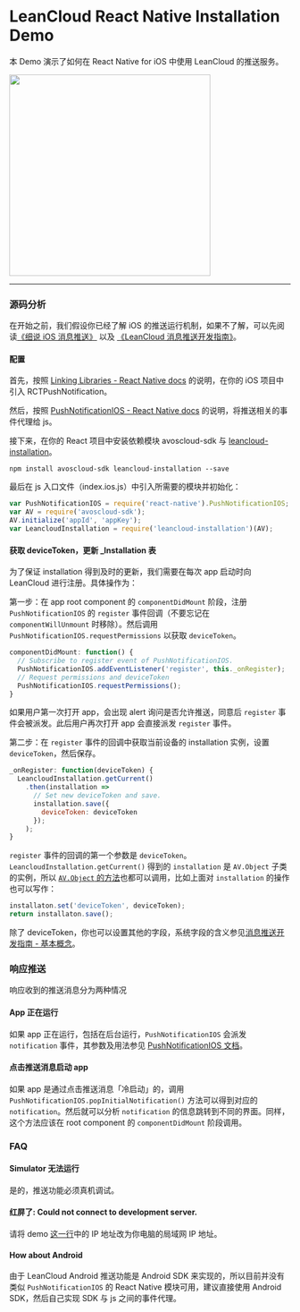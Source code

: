 LeanCloud React Native Installation Demo
====
本 Demo 演示了如何在 React Native for iOS 中使用 LeanCloud 的推送服务。

<img src="https://cloud.githubusercontent.com/assets/175227/11111088/f1dacae0-893f-11e5-88f7-8e1d17b6dad5.png" width="360" />

----
### 源码分析

在开始之前，我们假设你已经了解 iOS 的推送运行机制，如果不了解，可以先阅读[《细说 iOS 消息推送》](https://blog.leancloud.cn/1163/) 以及 [《LeanCloud 消息推送开发指南》](https://leancloud.cn/docs/push_guide.html)。

#### 配置

首先，按照 [Linking Libraries - React Native docs](https://facebook.github.io/react-native/docs/linking-libraries-ios.html#content) 的说明，在你的 iOS 项目中引入 RCTPushNotification。

然后，按照 [PushNotificationIOS - React Native docs](https://facebook.github.io/react-native/docs/pushnotificationios.html#content) 的说明，将推送相关的事件代理给 js。

接下来，在你的 React 项目中安装依赖模块 avoscloud-sdk 与 [leancloud-installation](https://github.com/leancloud/javascript-sdk-installation-plugin)。
```
npm install avoscloud-sdk leancloud-installation --save
```
最后在 js 入口文件（index.ios.js）中引入所需要的模块并初始化：
```javascript
var PushNotificationIOS = require('react-native').PushNotificationIOS;
var AV = require('avoscloud-sdk');
AV.initialize('appId', 'appKey');
var LeancloudInstallation = require('leancloud-installation')(AV);
```

#### 获取 deviceToken，更新 \_Installation 表

为了保证 installation 得到及时的更新，我们需要在每次 app 启动时向 LeanCloud 进行注册。具体操作为：

第一步：在 app root component 的 `componentDidMount` 阶段，注册 `PushNotificationIOS` 的 `register` 事件回调（不要忘记在 `componentWillUnmount` 时移除）。然后调用 `PushNotificationIOS.requestPermissions` 以获取 `deviceToken`。
```javascript
componentDidMount: function() {
  // Subscribe to register event of PushNotificationIOS.
  PushNotificationIOS.addEventListener('register', this._onRegister);
  // Request permissions and deviceToken
  PushNotificationIOS.requestPermissions();
}
```
如果用户第一次打开 app，会出现 alert 询问是否允许推送，同意后 `register` 事件会被派发。此后用户再次打开 app 会直接派发 `register` 事件。

第二步：在 `register` 事件的回调中获取当前设备的 installation 实例，设置 `deviceToken`，然后保存。
```javascript
_onRegister: function(deviceToken) {
  LeancloudInstallation.getCurrent()
    .then(installation =>
      // Set new deviceToken and save.
      installation.save({
        deviceToken: deviceToken
      });
    );
}
```
`register` 事件的回调的第一个参数是 `deviceToken`。`LeancloudInstallation.getCurrent()` 得到的 `installation` 是 `AV.Object` 子类的实例，所以 [`AV.Object` 的方法](https://leancloud.cn/docs/api/javascript/symbols/AV.Object.html)也都可以调用，比如上面对 `installation` 的操作也可以写作：
```javascript
installaton.set('deviceToken', deviceToken);
return installaton.save();
```
除了 deviceToken，你也可以设置其他的字段，系统字段的含义参见[消息推送开发指南 - 基本概念](https://leancloud.cn/docs/push_guide.html#Installation)。

### 响应推送
响应收到的推送消息分为两种情况

#### App 正在运行
如果 app 正在运行，包括在后台运行，`PushNotificationIOS` 会派发 `notification` 事件，其参数及用法参见 [PushNotificationIOS 文档](https://facebook.github.io/react-native/docs/pushnotificationios.html)。

#### 点击推送消息启动 app
如果 app 是通过点击推送消息「冷启动」的，调用 `PushNotificationIOS.popInitialNotification()` 方法可以得到对应的 `notification`。然后就可以分析 `notification` 的信息跳转到不同的界面。同样，这个方法应该在 root component 的 `componentDidMount` 阶段调用。

### FAQ
#### Simulator 无法运行
是的，推送功能必须真机调试。
#### 红屏了: Could not connect to development server.
请将 demo [这一行](https://github.com/leancloud/react-native-installation-demo/blob/master/ios/installationDemo/AppDelegate.m#L36)中的 IP 地址改为你电脑的局域网 IP 地址。
#### How about Android
由于 LeanCloud Android 推送功能是 Android SDK 来实现的，所以目前并没有类似 `PushNotificationIOS` 的 React Native 模块可用，建议直接使用 Android SDK，然后自己实现 SDK 与 js 之间的事件代理。

